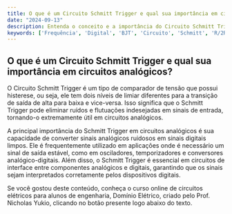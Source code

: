 ```yaml
---
title: O que é um Circuito Schmitt Trigger e qual sua importância em circuitos analógicos?
date: "2024-09-13"
description: Entenda o conceito e a importância do Circuito Schmitt Trigger em circuitos analógicos.
keywords: ['Frequência', 'Digital', 'BJT', 'Circuito', 'Schmitt', 'R/2R', 'Circuito']
---
```


## O que é um Circuito Schmitt Trigger e qual sua importância em circuitos analógicos?

O Circuito Schmitt Trigger é um tipo de comparador de tensão que possui histerese, ou seja, ele tem dois níveis de limiar diferentes para a transição de saída de alta para baixa e vice-versa. Isso significa que o Schmitt Trigger pode eliminar ruídos e flutuações indesejadas em sinais de entrada, tornando-o extremamente útil em circuitos analógicos.

A principal importância do Schmitt Trigger em circuitos analógicos é sua capacidade de converter sinais analógicos ruidosos em sinais digitais limpos. Ele é frequentemente utilizado em aplicações onde é necessário um sinal de saída estável, como em osciladores, temporizadores e conversores analógico-digitais. Além disso, o Schmitt Trigger é essencial em circuitos de interface entre componentes analógicos e digitais, garantindo que os sinais sejam interpretados corretamente pelos dispositivos digitais.

Se você gostou deste conteúdo, conheça o curso online de circuitos elétricos para alunos de engenharia, Domínio Elétrico, criado pelo Prof. Nicholas Yukio, clicando no botão presente logo abaixo do texto.